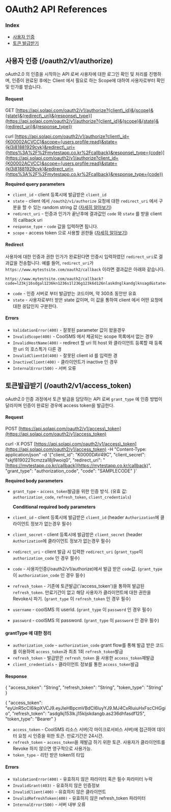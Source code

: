 # OAuth2 API References

### Index

* [사용자 인증](oauth2-api-references.md#사용자-인-oauth2v1authorize)
* [토큰 발급받기](oauth2-api-references.md#토큰발급받기-oauth2v1accesstoken)

## 사용자 인증 \(/oauth2/v1/authorize\)

oAuth2.0 의 인증을 시작하는 API 로써 사용자에 대한 로그인 확인 및 처리를 진행하며, 인증이 완료된 후에는 Client 에서 필요로 하는 Scope에 대하여 사용자로부터 확인 및 인가를 받습니다.

#### Request

GET [https://api.solapi.com/oauth2/v1/authorize?{client\_id}&{scope}&{state}&{redirect\_uri}&{response\_type}](https://api.solapi.com/oauth2/v1/authorize?{client_id}&{scope}&{state}&{redirect_uri}&{response_type})

curl [https://api.solapi.com/oauth2/v1/authorize?client\_id={K00002ACVCC}&scope={users.profile:read}&state={kl3j81881929cvk}&redirect\_uri={https%3A%2F%2Fmytestapp.co.kr%2Fcallback}&response\_type={code}](https://api.solapi.com/oauth2/v1/authorize?client_id={K00002ACVCC}&scope={users.profile:read}&state={kl3j81881929cvk}&redirect_uri={https%3A%2F%2Fmytestapp.co.kr%2Fcallback}&response_type={code})

**Required query parameters**

* `client_id` - client 등록시에 발급받은 `client_id`
* `state` - client 에서 `/oauth2/v1/authorize` 요청에 대한 `redirect_uri` 에서 구분을 할 수 있는 random string 값 \([자세히 알아보기](https://docs.solapi.com/oauth2/getting-started.html#state-값에-대한-사용방법)\)
* `redirect_uri` - 인증과 인가가 끝난후에 결과값인 `code` 와 `state` 를 받을 client의 callback uri
* `response_type` - `code` 값을 입력하면 됩니다. 
* `scope` - access token 으로 사용할 권한들 \([자세히 알아보기](https://docs.solapi.com/oauth2/how-to-use-scope.html)\)

#### Redirect

사용자에 대한 인증과 권한 인가가 완료된다면 인증시 입력하였던 `redirect_uri`로 결과값을 전송합니다. 예를 들어, `redirect_uri`가 `https://www.mytestsite.com/oauth2/callback` 이라면 결과값은 아래와 같습니다.

```text
https://www.mytestsite.com/oauth2/callback?code=l23kj16sdgal1236kn1236s1l236g123k6d126nlaskdnglkandglknsagd&state=alskdnglnl2k36j
```

* `code` - 인증 서버로 부터 발급받는 코드이며, 약 300초 동안만 유효
* `state` - 사용자로부터 받은 state 값이며, 이 값을 통하여 client 에서 어떤 요청에 대한 응답인지 구분한다. 

#### Errors

* `ValidationError(400)` - 잘못된 parameter 값이 왔을경우
* `InvalidScope(400)` - CoolSMS 에서 제공되는 scope 목록에서 없는 경우 
* `InvalidHostName(400)` - redirect 할 uri 의 host 와 클라이언트 등록할 때 등록한 uri 의 호스특가 다른 경
* `InvalidClientId(400)` - 잘못된 client id 를 입력한 경
* `InactiveClient(400)` - 클라이언트가 inactive 인 경우
* `InternalError(500)` - 서버 오류

## 토큰발급받기 \(/oauth2/v1/access\_token\)

oAuth2.0 인증 과정에서 토큰 발급을 담당하는 API 로써 `grant_type` 에 인증 방법이 달라지며 인증이 완료된 경우에 access token을 발급한다.

#### Request

POST [https://api.solapi.com/oauth2/v1/access\_token](https://api.solapi.com/oauth2/v1/access_token)

curl -X POST [https://api.solapi.com/oauth2/v1/access\_token](https://api.solapi.com/oauth2/v1/access_token) -H "Content-Type: application/json" -d '{"client\_id": "K0000DAV49C", "client\_secret": "skjf8190221lcmzza18j9woiq0", "redirect\_uri": "[https://mytestapp.co.kr/callback](https://mytestapp.co.kr/callback)", "grant\_type": "authorization\_code", "code": "SAMPLECODE" }'

**Required body parameters**

* `grant_type` - `access_token`발급을 위한 인증 방식. \(유효 값: `authorization_code`, `refresh_token`, `client_credentials`\)

  **Conditional required body parameters**

* `client_id` - client 등록시에 발급받은 `client_id` \(header `Authorization`에 클라이언트 정보가 없는경우 필수\)
* `client_secret` - client 등록시에 발급받은 `client_secret` \(header `Authorization`에 클라이언트 정보가 없는경우 필수\)
* `redirect_uri` - client 발급 시 입력한 `redirect_uri` \(`grant_type`이 `authorization_code` 인 경우 필수\)
* `code` - 사용자인증\(/oauth2/v1/authorize\)에서 발급 받은 `code`값. \(`grant_type`이 `authorization_code` 인 경우 필수\)
* `refresh_token` - 기존에 토큰발급\('/access\_token'\)을 통하여 발급된 `refresh_token`. 만료기간이 없고 해당 사용자가 클라이언트에 대한 권한을 Revoke시 파기. \(`grant_type` 이 `refresh_token` 인 경우 필수\)
* `username` - coolSMS 의 userId. \(`grant_type` 이 `password` 인 경우 필수\)
* `password` - coolSMS 의 password. \(`grant_type` 이 `password` 인 경우 필수\)

#### grantType 에 대한 정리

* `authorization_code` - `authorization_code` grant flow를 통해 발급 받은 코드를 이용하여 `access_token`과 최초 1회 `refresh_token`발급
* `refresh_token` - 발급받은 `refresh_token` 을 사용한 `access_token`재발급
* `client_credentials` - 클라이언트 정보를 통한 `access_token`발급

#### Response

{ "access\_token": "String", "refresh\_token": "String", "token\_type": "String" }

{ "access\_token": "eyUnR5cCI6IkpXVCJ9.eyJleHBpcmVBdCI6IuyYJ9.MJ4CxRIuiuHxFscCHGgio", "refresh\_token": "asdglkj153lk.j15kljskdangb.as236dhfasdf125", "token\_type": "Bearer" }

* `access_token` - CoolSMS 리소스 서버\(각 마이크로서비스 서버\)에 접근하여 데이터 요청 시 인증을 위한 토큰. 만료기간은 24시간.
* `refresh_token` - `access_token`을 재발급 하기 위한 토큰. 사용자가 클라이언트를 Revoke 하지 않으면 영구적으로 사용가능.
* `token_type` - 리턴 받은 token의 타입

#### Errors

* `ValidationError(400)` - 유효하지 않은 파라미터 혹은 필수 파라미터 누락
* `InvalidGrant(403)` - 유효하지 않은 인증정보
* `InvalidClient(400)` - 유효하지 않은 클라이언트
* `InvalidRefreshToken(400)` - 유효하지 않은 refresh\_token 파라미터
* `InternalError(500)` - 서버 내부 오류

